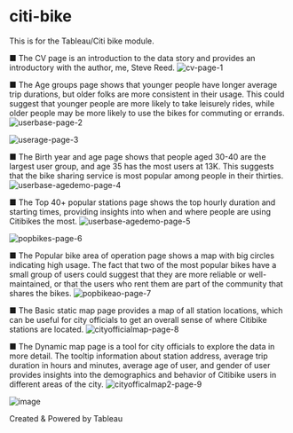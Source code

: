 # citi-bike
This is for the Tableau/Citi bike module.


■ The CV page is an introduction to the data story and provides an introductory with the author, me, Steve Reed.
![cv-page-1](https://user-images.githubusercontent.com/97980927/225094378-e42e726e-7160-4551-85b4-8ff6f6574dca.PNG)

■ The Age groups page shows that younger people have longer average trip durations, but older folks are more consistent in their usage. This could suggest that younger people are more likely to take leisurely rides, while older people may be more likely to use the bikes for commuting or errands.
![userbase-page-2](https://user-images.githubusercontent.com/97980927/225094434-f1aefcc2-9cf0-4a3e-8387-a0656ad412a5.PNG)

![userage-page-3](https://user-images.githubusercontent.com/97980927/225094454-fb03699e-4213-4a21-9095-f6ff928eb096.PNG)

■ The Birth year and age page shows that people aged 30-40 are the largest user group, and age 35 has the most users at 13K. This suggests that the bike sharing service is most popular among people in their thirties.
![userbase-agedemo-page-4](https://user-images.githubusercontent.com/97980927/225094476-96514ce3-b614-4857-85f4-4862660143a6.PNG)

■ The Top 40+ popular stations page shows the top hourly duration and starting times, providing insights into when and where people are using Citibikes the most.
![userbase-agedemo-page-5](https://user-images.githubusercontent.com/97980927/225094513-f531aac1-8247-4884-b584-e81a6509bc00.PNG)

![popbikes-page-6](https://user-images.githubusercontent.com/97980927/225094528-e4557dd1-3bce-4c01-bc68-888a9855888d.PNG)

■ The Popular bike area of operation page shows a map with big circles indicating high usage. The fact that two of the most popular bikes have a small group of users could suggest that they are more reliable or well-maintained, or that the users who rent them are part of the community that shares the bikes.
![popbikeao-page-7](https://user-images.githubusercontent.com/97980927/225094538-4bdd71e4-c3f1-4330-8814-abc6b57707f5.PNG)

■ The Basic static map page provides a map of all station locations, which can be useful for city officials to get an overall sense of where Citibike stations are located.
![cityofficialmap-page-8](https://user-images.githubusercontent.com/97980927/225094556-69ea6e82-f77a-4074-b6e2-07bbdbb52d54.PNG)

■ The Dynamic map page is a tool for city officials to explore the data in more detail. The tooltip information about station address, average trip duration in hours and minutes, average age of user, and gender of user provides insights into the demographics and behavior of Citibike users in different areas of the city.
![cityofficalmap2-page-9](https://user-images.githubusercontent.com/97980927/225094579-ec8d2634-66c8-41d2-91b9-81de4f7075f7.PNG)

![image](https://user-images.githubusercontent.com/97980927/225116573-66cb6a7b-a3d4-4605-903b-fe79840a8721.png)

Created & Powered by Tableau
